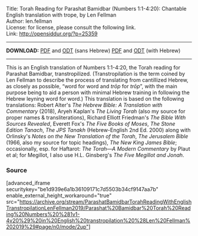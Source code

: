 <html>
<head></head>
<body>
Title: Torah Reading for Parashat Bamidbar (Numbers 1:1-4:20): Chantable English translation with trope, by Len Fellman<br />
Author: len.fellman<br />
License: for license, please consult the following link.<br />
Link: <a href="http://opensiddur.org/?p=25359">http://opensiddur.org/?p=25359</a>
<p />
<hr />

<strong>DOWNLOAD:</strong> 
<a href="https://archive.org/download/ParashatBamidbarTorahReadingWithEnglishTranstropilationLenFellman2019/Parashat%20Bamidbar%20Torah%20Reading%20Numbers%20%281v1-4v20%29%20in%20English%20transtropilation%20%28Len%20Fellman%202019%29%20-%20english%20only.pdf">PDF</a> and <a href="https://archive.org/download/ParashatBamidbarTorahReadingWithEnglishTranstropilationLenFellman2019/Parashat%20Bamidbar%20Torah%20Reading%20Numbers%20%281v1-4v20%29%20in%20English%20transtropilation%20%28Len%20Fellman%202019%29%20-%20english%20only.odt">ODT</a> (sans Hebrew) 
<a href="https://archive.org/download/ParashatBamidbarTorahReadingWithEnglishTranstropilationLenFellman2019/Parashat%20Bamidbar%20Torah%20Reading%20Numbers%20%281v1-4v20%29%20in%20English%20transtropilation%20%28Len%20Fellman%202019%29.pdf">PDF</a> and <a href="https://archive.org/download/ParashatBamidbarTorahReadingWithEnglishTranstropilationLenFellman2019/Parashat%20Bamidbar%20Torah%20Reading%20Numbers%20%281v1-4v20%29%20in%20English%20transtropilation%20%28Len%20Fellman%202019%29.odt">ODT</a> (with Hebrew)


<hr />

This is an English translation of Numbers 1:1-4:20, the Torah reading for Parashat Bamidbar, transtropilized. (Transtropilation is the term coined by Len Fellman to describe the process of translating from cantillized Hebrew, as closely as possible, “word for word and <em>trōp</em> for <em>trōp</em>”, with the main purpose being to aid a person with minimal Hebrew training in following the Hebrew leyning word for word.) This translation is based on the following translations: Robert Alter's <em>The Hebrew Bible: A Translation with Commentary</em> (2018), Aryeh Kaplan's <em>The Living Torah</em> (also my source for proper names & transliterations), Richard Elliott Friedman's <em>The Bible With Sources Revealed</em>, Everett Fox's <em>The Five Books of Moses</em>, <em>The Stone Edition Tanach</em>, <em>The JPS Tanakh</em> (Hebrew-English 2nd Ed. 2000) along with Orlinsky's <em>Notes on the New Translation of the Torah</em>, <em>The Jerusalem Bible</em> (1966, also my source for topic headings), <em>The New King James Bible</em>; occasionally, esp. for Haftarot: <em>The Torah—A Modern Commentary</em> by Plaut et al; for Megillot, I also use H.L. Ginsberg's <em>The Five Megillot and Jonah</em>.

<h3>Source</h3>

[advanced_iframe securitykey="be1d939e6a1b36109171c7d5503b34cf9147aa7b" enable_external_height_workaround="true" src="https://archive.org/stream/ParashatBamidbarTorahReadingWithEnglishTranstropilationLenFellman2019/Parashat%20Bamidbar%20Torah%20Reading%20Numbers%20%281v1-4v20%29%20in%20English%20transtropilation%20%28Len%20Fellman%202019%29#page/n0/mode/2up"]

</body>
</html>